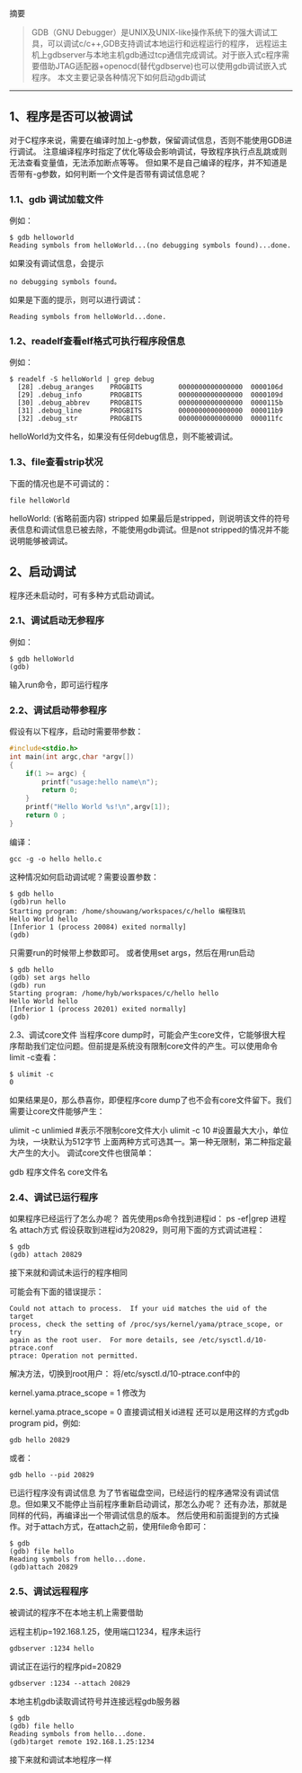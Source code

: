 摘要

> GDB（GNU Debugger）是UNIX及UNIX-like操作系统下的强大调试工具，可以调试c/c++,GDB支持调试本地运行和远程运行的程序，
> 远程运主机上gdbserver与本地主机gdb通过tcp通信完成调试。对于嵌入式c程序需要借助JTAG适配器+openocd(替代gdbserve)也可以使用gdb调试嵌入式程序。
> 本文主要记录各种情况下如何启动gdb调试

----
## 1、程序是否可以被调试
对于C程序来说，需要在编译时加上-g参数，保留调试信息，否则不能使用GDB进行调试。
注意编译程序时指定了优化等级会影响调试，导致程序执行点乱跳或则无法查看变量值，无法添加断点等等。
但如果不是自己编译的程序，并不知道是否带有-g参数，如何判断一个文件是否带有调试信息呢？

### 1.1、gdb 调试加载文件
例如：
```shell
$ gdb helloworld
Reading symbols from helloWorld...(no debugging symbols found)...done.
```

如果没有调试信息，会提示
```shell
no debugging symbols found。
```

如果是下面的提示，则可以进行调试：
```shell
Reading symbols from helloWorld...done.
```

### 1.2、readelf查看elf格式可执行程序段信息
例如：
```shell
$ readelf -S helloWorld | grep debug
  [28] .debug_aranges    PROGBITS         0000000000000000  0000106d
  [29] .debug_info       PROGBITS         0000000000000000  0000109d
  [30] .debug_abbrev     PROGBITS         0000000000000000  0000115b
  [31] .debug_line       PROGBITS         0000000000000000  000011b9
  [32] .debug_str        PROGBITS         0000000000000000  000011fc
```

helloWorld为文件名，如果没有任何debug信息，则不能被调试。
### 1.3、file查看strip状况
下面的情况也是不可调试的：
```shell
file helloWorld
```
helloWorld: (省略前面内容) stripped
如果最后是stripped，则说明该文件的符号表信息和调试信息已被去除，不能使用gdb调试。但是not stripped的情况并不能说明能够被调试。

## 2、启动调试
程序还未启动时，可有多种方式启动调试。
### 2.1、调试启动无参程序
例如：

```shell
$ gdb helloWorld
(gdb)
```

输入run命令，即可运行程序

### 2.2、调试启动带参程序
假设有以下程序，启动时需要带参数：
```c
#include<stdio.h>
int main(int argc,char *argv[])
{
    if(1 >= argc) {
        printf("usage:hello name\n");
        return 0;
    }
    printf("Hello World %s!\n",argv[1]);
    return 0 ;
}
```

编译：
```shell
gcc -g -o hello hello.c
```

这种情况如何启动调试呢？需要设置参数：
```shell
$ gdb hello
(gdb)run hello
Starting program: /home/shouwang/workspaces/c/hello 编程珠玑
Hello World hello
[Inferior 1 (process 20084) exited normally]
(gdb)
```
只需要run的时候带上参数即可。
或者使用set args，然后在用run启动

```shell
$ gdb hello
(gdb) set args hello
(gdb) run
Starting program: /home/hyb/workspaces/c/hello hello
Hello World hello
[Inferior 1 (process 20201) exited normally]
(gdb)
```

2.3、调试core文件
当程序core dump时，可能会产生core文件，它能够很大程序帮助我们定位问题。但前提是系统没有限制core文件的产生。可以使用命令limit -c查看：

```shell
$ ulimit -c
0
```

如果结果是0，那么恭喜你，即便程序core dump了也不会有core文件留下。我们需要让core文件能够产生：

ulimit -c unlimied  #表示不限制core文件大小
ulimit -c 10        #设置最大大小，单位为块，一块默认为512字节
上面两种方式可选其一。第一种无限制，第二种指定最大产生的大小。
调试core文件也很简单：

gdb 程序文件名 core文件名
### 2.4、调试已运行程序
如果程序已经运行了怎么办呢？
首先使用ps命令找到进程id：
ps -ef|grep 进程名
attach方式
假设获取到进程id为20829，则可用下面的方式调试进程：
```shell
$ gdb
(gdb) attach 20829
```

接下来就和调试未运行的程序相同

可能会有下面的错误提示：
```shell
Could not attach to process.  If your uid matches the uid of the target
process, check the setting of /proc/sys/kernel/yama/ptrace_scope, or try
again as the root user.  For more details, see /etc/sysctl.d/10-ptrace.conf
ptrace: Operation not permitted.
```

解决方法，切换到root用户：
将/etc/sysctl.d/10-ptrace.conf中的

kernel.yama.ptrace_scope = 1
修改为

kernel.yama.ptrace_scope = 0
直接调试相关id进程
还可以是用这样的方式gdb program pid，例如:
```shell
gdb hello 20829
```
或者：
```shell
gdb hello --pid 20829
```

已运行程序没有调试信息
为了节省磁盘空间，已经运行的程序通常没有调试信息。但如果又不能停止当前程序重新启动调试，那怎么办呢？
还有办法，那就是同样的代码，再编译出一个带调试信息的版本。
然后使用和前面提到的方式操作。对于attach方式，在attach之前，使用file命令即可：
```shell
$ gdb
(gdb) file hello
Reading symbols from hello...done.
(gdb)attach 20829
```

### 2.5、调试远程程序
被调试的程序不在本地主机上需要借助

远程主机ip=192.168.1.25，使用端口1234，程序未运行
```shell
gdbserver :1234 hello
```

调试正在运行的程序pid=20829
```shell
gdbserver :1234 --attach 20829
```

本地主机gdb读取调试符号并连接远程gdb服务器
```shell
$ gdb
(gdb) file hello
Reading symbols from hello...done.
(gdb)target remote 192.168.1.25:1234
```
接下来就和调试本地程序一样